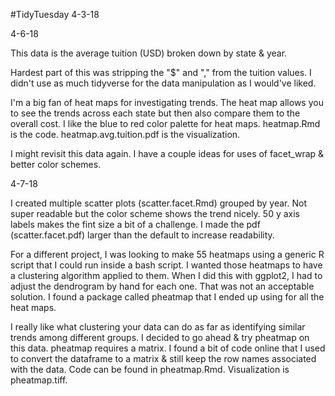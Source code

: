 #TidyTuesday 4-3-18

4-6-18

This data is the average tuition (USD) broken down by state & year. 

Hardest part of this was stripping the "$" and "," from the tuition values. I didn't use as much tidyverse for the data manipulation as I would've liked.

I'm a big fan of heat maps for investigating trends. The heat map allows you to see the trends across each state but then also compare them to the overall cost. I like the blue to red color palette for heat maps. heatmap.Rmd is the code. heatmap.avg.tuition.pdf is the visualization.

I might revisit this data again. I have a couple ideas for uses of facet_wrap & better color schemes.

4-7-18

I created multiple scatter plots (scatter.facet.Rmd) grouped by year. Not super readable but the color scheme shows the trend nicely. 50 y axis labels makes the fint size a bit of a challenge. I made the pdf (scatter.facet.pdf) larger than the default to increase readability. 

For a different project, I was looking to make 55 heatmaps using a generic R script that I could run inside a bash script. I wanted those heatmaps to have a clustering algorithm applied to them. When I did this with ggplot2, I had to adjust the dendrogram by hand for each one. That was not an acceptable solution. I found a package called pheatmap that I ended up using for all the heat maps. 

I really like what clustering your data can do as far as identifying similar trends among different groups. I decided to go ahead & try pheatmap on this data. pheatmap requires a matrix. I found a bit of code online that I used to convert the dataframe to a matrix & still keep the row names associated with the data. Code can be found in pheatmap.Rmd. Visualization is pheatmap.tiff. 
